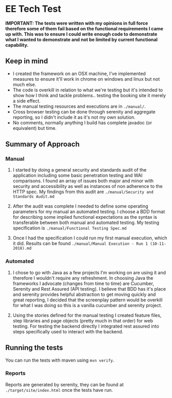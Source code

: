 # EE Tech Test

**IMPORTANT: The tests were written with my opinions in full force therefore some of them fail based on the functional requirements I came up with.
This was to ensure I could write enough code to demonstrate what I wanted to demonstrate and not be limited by current functional capability.**

## Keep in mind

* I created the framework on an OSX machine, I've implemented measures to ensure it'll work in chrome on windows and linux but not much else.
* The code is overkill in relation to what we're testing but it's intended to show how I think and tackle problems.. testing the booking site it merely a side effect.
* The manual testing resources and executions are in `./manual/`.
* Cross browser testing can be done through serenity and aggregate reporting, so I didn't include it as it's not my own solution.
* No comments, normally anything I build has complete javadoc (or equivalent) but time.

## Summary of Approach

### Manual

1. I started by doing a general security and standards audit of the application including some basic penetration testing and WAI comparisons.
I found an array of issues both major and minor with security and accessibility as well as instances of non adherence to the HTTP spec.
My findings from this audit are `./manual/Security and Standards Audit.md`

2. After the audit was complete I needed to define some operating parameters for my manual an automated testing.
I choose a BDD format for describing some implied functional expectations as the syntax is transferable between both manual and automated testing.
My testing specification is `./manual/Functional Testing Spec.md`

3. Once I had the specification I could run my first manual execution, which it did. Results can be found `./manual/Manual Execution - Run 1 (10-11-2018).md`

### Automated

1. I chose to go with Java as a few projects I'm working on are using it and therefore I wouldn't require any refreshment.
In choosing Java the frameworks I advocate (changes from time to time) are Cucumber, Serenity and Rest Assured (API testing).
I believe that BDD has it's place and serenity provides helpful abstraction to get moving quickly and great reporting, I decided
that the screenplay pattern would be overkill for what I was doing so this is a vanilla cucumber and serenity project.

2. Using the stories defined for the manual testing I created feature files, step libraries and page objects (pretty much in that order) for web testing.
For testing the backend directly I integrated rest assured into steps specifically used to interact with the backend.

## Running the tests

You can run the tests with maven using `mvn verify`.

### Reports

Reports are generated by serenity, they can be found at `./target/site/index.html` once the tests have run.
